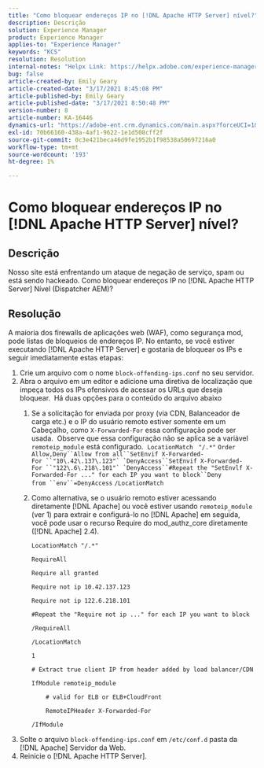 ```yaml
---
title: "Como bloquear endereços IP no [!DNL Apache HTTP Server] nível?"
description: Descrição
solution: Experience Manager
product: Experience Manager
applies-to: "Experience Manager"
keywords: "KCS"
resolution: Resolution
internal-notes: "Helpx Link: https://helpx.adobe.com/experience-manager/kb/block-ips-apache-http-server.html#remoteip_module"
bug: false
article-created-by: Emily Geary
article-created-date: "3/17/2021 8:45:08 PM"
article-published-by: Emily Geary
article-published-date: "3/17/2021 8:50:48 PM"
version-number: 8
article-number: KA-16446
dynamics-url: "https://adobe-ent.crm.dynamics.com/main.aspx?forceUCI=1&pagetype=entityrecord&etn=knowledgearticle&id=ad7893a3-6187-eb11-a812-000d3a593216"
exl-id: 70b66160-438a-4af1-9622-1e1d508cff2f
source-git-commit: 0c3e421beca46d9fe1952b1f98538a50697216a0
workflow-type: tm+mt
source-wordcount: '193'
ht-degree: 1%

---
```


# Como bloquear endereços IP no [!DNL Apache HTTP Server] nível?

## Descrição


Nosso site está enfrentando um ataque de negação de serviço, spam ou está sendo hackeado. Como bloquear endereços IP no [!DNL Apache HTTP Server] Nível (Dispatcher AEM)?


## Resolução


A maioria dos firewalls de aplicações web (WAF), como segurança mod, pode listas de bloqueios de endereços IP. No entanto, se você estiver executando [!DNL Apache HTTP Server] e gostaria de bloquear os IPs e seguir imediatamente estas etapas:

1. Crie um arquivo com o nome `block-offending-ips.conf` no seu servidor.
2. Abra o arquivo em um editor e adicione uma diretiva de localização que impeça todos os IPs ofensivos de acessar os URLs que deseja bloquear.  Há duas opções para o conteúdo do arquivo abaixo
   1. Se a solicitação for enviada por proxy (via CDN, Balanceador de carga etc.) e o IP do usuário remoto estiver somente em um Cabeçalho, como `X-Forwarded-For` essa configuração pode ser usada.  Observe que essa configuração não se aplica se a variável `remoteip_module` está configurado.  `LocationMatch ` `"/.*"` ```Order Allow,Deny``Allow from all``SetEnvif X-Forwarded-For ``"10\.42\.137\.123"` `DenyAccess``SetEnvif X-Forwarded-For ``"122\.6\.218\.101"` `DenyAccess``#Repeat the "SetEnvlf X-Forwarded-For ..." for each IP you want to block``Deny from ``env``=DenyAccess``` `/LocationMatch`
   2. Como alternativa, se o usuário remoto estiver acessando diretamente [!DNL Apache] ou você estiver usando `remoteip_module` (ver 1) para extrair e configurá-lo no [!DNL Apache] em seguida, você pode usar o recurso Require do mod_authz_core diretamente ([!DNL Apache] 2.4).


      `LocationMatch "/.*"`


      `RequireAll`


      `Require all granted`


      `Require not ip 10.42.137.123`


      `Require not ip 122.6.218.101`


      `#Repeat the "Require not ip ..." for each IP you want to block`


      `/RequireAll`


      `/LocationMatch`


      `1`


      `# Extract true client IP from header added by load balancer/CDN`


      `IfModule remoteip_module`


      `    # valid for ELB or ELB+CloudFront`


      `    RemoteIPHeader X-Forwarded-For`


      `/IfModule`
3. Solte o arquivo `block-offending-ips.conf` em `/etc/conf.d` pasta da [!DNL Apache] Servidor da Web.
4. Reinicie o [!DNL Apache HTTP Server].
